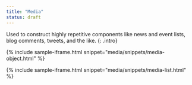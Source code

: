 ```yaml
---
title: "Media"
status: draft
---
```

Used to construct highly repetitive components like news and event lists, blog comments, tweets, and the like.
{: .intro}

{% include sample-iframe.html snippet="media/snippets/media-object.html" %}


{% include sample-iframe.html snippet="media/snippets/media-list.html" %}